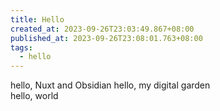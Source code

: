 ```yaml
---
title: Hello
created_at: 2023-09-26T23:03:49.867+08:00
published_at: 2023-09-26T23:08:01.763+08:00
tags:
  - hello
---
```

hello, Nuxt and Obsidian
hello, my digital garden\
hello, world
